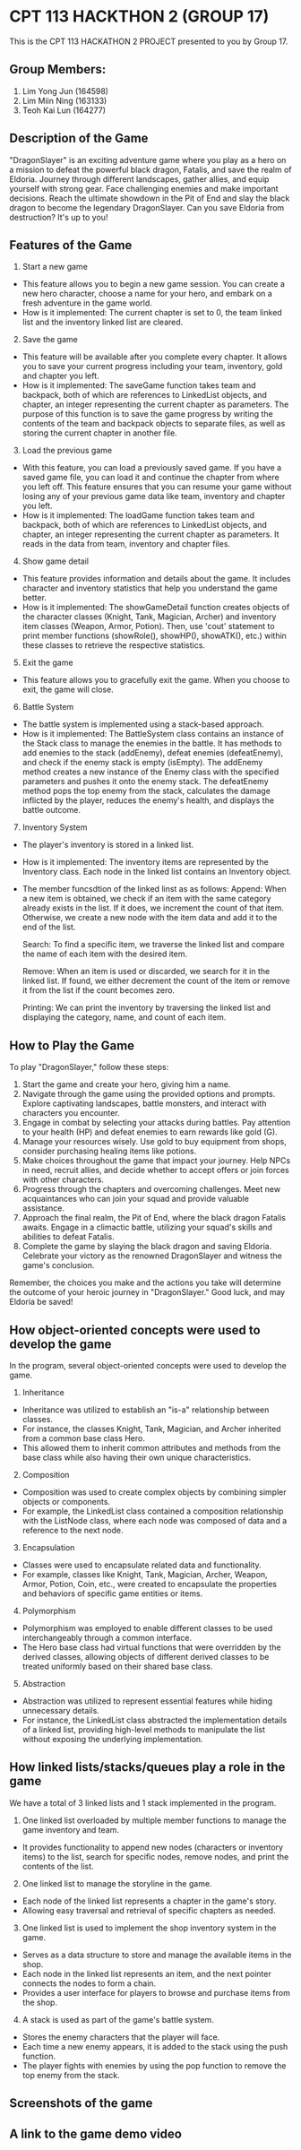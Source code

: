 # CPT 113 HACKTHON 2 (GROUP 17)
This is the CPT 113 HACKATHON 2 PROJECT presented to you by Group 17.

## Group Members:
1. Lim Yong Jun (164598)
2. Lim Miin Ning (163133)
3. Teoh Kai Lun (164277)

## Description of the Game
"DragonSlayer" is an exciting adventure game where you play as a hero on a mission to defeat the powerful black dragon, Fatalis, and save the realm of Eldoria. Journey through different landscapes, gather allies, and equip yourself with strong gear. Face challenging enemies and make important decisions. Reach the ultimate showdown in the Pit of End and slay the black dragon to become the legendary DragonSlayer. Can you save Eldoria from destruction? It's up to you!

## Features of the Game
1. Start a new game
- This feature allows you to begin a new game session. You can create a new hero character, choose a name for your hero, and embark on a fresh adventure in the game world.
- How is it implemented: The current chapter is set to 0, the team linked list and the inventory linked list are cleared.

2. Save the game
- This feature will be available after you complete every chapter. It allows you to save your current progress including your team, inventory, gold and chapter you left.
- How is it implemented: The saveGame function takes team and backpack, both of which are references to LinkedList objects, and chapter, an integer representing the current chapter as parameters. The purpose of this function is to save the game progress by writing the contents of the team and backpack objects to separate files, as well as storing the current chapter in another file.

3. Load the previous game
- With this feature, you can load a previously saved game. If you have a saved game file, you can load it and continue the chapter from where you left off. This feature ensures that you can resume your game without losing any of your previous game data like team, inventory and chapter you left.
- How is it implemented: The loadGame function takes team and backpack, both of which are references to LinkedList objects, and chapter, an integer representing the current chapter as parameters. It reads in the data from team, inventory and chapter files.
  
4. Show game detail
- This feature provides information and details about the game. It includes character and inventory statistics that help you understand the game better.
- How is it implemented: The showGameDetail function creates objects of the character classes (Knight, Tank, Magician, Archer) and inventory item classes (Weapon, Armor, Potion). Then, use 'cout' statement to print member functions (showRole(), showHP(), showATK(), etc.) within these classes to retrieve the respective statistics.
  
5. Exit the game
- This feature allows you to gracefully exit the game. When you choose to exit, the game will close.

6. Battle System
- The battle system is implemented using a stack-based approach.
- How is it implemented: The BattleSystem class contains an instance of the Stack class to manage the enemies in the battle. It has methods to add enemies to the stack (addEnemy), defeat enemies (defeatEnemy), and check if the enemy stack is empty (isEmpty). The addEnemy method creates a new instance of the Enemy class with the specified parameters and pushes it onto the enemy stack. The defeatEnemy method pops the top enemy from the stack, calculates the damage inflicted by the player, reduces the enemy's health, and displays the battle outcome.

7. Inventory System
- The player's inventory is stored in a linked list.
- How is it implemented: The inventory items are represented by the Inventory class. Each node in the linked list contains an Inventory object.
- The member funcsdtion of the linked linst as as follows:
  Append: When a new item is obtained, we check if an item with the same category already exists in the list. If it does, we increment the count of that item. 
  Otherwise, we create a new node with the item data and add it to the end of the list.

  Search: To find a specific item, we traverse the linked list and compare the name of each item with the desired item.

  Remove: When an item is used or discarded, we search for it in the linked list. If found, we either decrement the count of the item or remove it from the list 
  if the count becomes zero.

  Printing: We can print the inventory by traversing the linked list and displaying the category, name, and count of each item.

## How to Play the Game
To play "DragonSlayer," follow these steps:

1. Start the game and create your hero, giving him a name.
2. Navigate through the game using the provided options and prompts. Explore captivating landscapes, battle monsters, and interact with characters you encounter.
3. Engage in combat by selecting your attacks during battles. Pay attention to your health (HP) and defeat enemies to earn rewards like gold (G).
4. Manage your resources wisely. Use gold to buy equipment from shops, consider purchasing healing items like potions.
5. Make choices throughout the game that impact your journey. Help NPCs in need, recruit allies, and decide whether to accept offers or join forces with other characters.
6. Progress through the chapters and overcoming challenges. Meet new acquaintances who can join your squad and provide valuable assistance.
7. Approach the final realm, the Pit of End, where the black dragon Fatalis awaits. Engage in a climactic battle, utilizing your squad's skills and abilities to defeat Fatalis.
8. Complete the game by slaying the black dragon and saving Eldoria. Celebrate your victory as the renowned DragonSlayer and witness the game's conclusion.

Remember, the choices you make and the actions you take will determine the outcome of your heroic journey in "DragonSlayer." Good luck, and may Eldoria be saved!

## How object-oriented concepts were used to develop the game
In the program, several object-oriented concepts were used to develop the game.

1. Inheritance
- Inheritance was utilized to establish an "is-a" relationship between classes.
- For instance, the classes Knight, Tank, Magician, and Archer inherited from a common base class Hero.
- This allowed them to inherit common attributes and methods from the base class while also having their own unique characteristics.
  
2. Composition
- Composition was used to create complex objects by combining simpler objects or components.
- For example, the LinkedList class contained a composition relationship with the ListNode class, where each node was composed of data and a reference to the next node.
  
3. Encapsulation
- Classes were used to encapsulate related data and functionality.
- For example, classes like Knight, Tank, Magician, Archer, Weapon, Armor, Potion, Coin, etc., were created to encapsulate the properties and behaviors of specific game entities or items.

4. Polymorphism
- Polymorphism was employed to enable different classes to be used interchangeably through a common interface.
- The Hero base class had virtual functions that were overridden by the derived classes, allowing objects of different derived classes to be treated uniformly based on their shared base class.

5. Abstraction
- Abstraction was utilized to represent essential features while hiding unnecessary details.
- For instance, the LinkedList class abstracted the implementation details of a linked list, providing high-level methods to manipulate the list without exposing the underlying implementation.

## How linked lists/stacks/queues play a role in the game
We have a total of 3 linked lists and 1 stack implemented in the program.
1. One linked list overloaded by multiple member functions to manage the game inventory and team.
- It provides functionality to append new nodes (characters or inventory items) to the list, search for specific nodes, remove nodes, and print the contents of the list.
  
2. One linked list to manage the storyline in the game.
- Each node of the linked list represents a chapter in the game's story.
- Allowing easy traversal and retrieval of specific chapters as needed.
  
3. One linked list is used to implement the shop inventory system in the game.
- Serves as a data structure to store and manage the available items in the shop.
- Each node in the linked list represents an item, and the next pointer connects the nodes to form a chain.
- Provides a user interface for players to browse and purchase items from the shop.

4. A stack is used as part of the game's battle system.
- Stores the enemy characters that the player will face.
- Each time a new enemy appears, it is added to the stack using the push function.
- The player fights with enemies by using the pop function to remove the top enemy from the stack.

## Screenshots of the game

## A link to the game demo video


   
